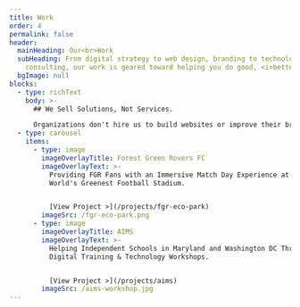 ```yaml
---
title: Work
order: 4
permalink: false
header:
  mainHeading: Our<br>Work
  subHeading: From digital strategy to web design, branding to technology
    consulting, our work is geared toward helping you do good, <i>better</i>.
  bgImage: null
blocks:
  - type: richText
    body: >-
      ## We Sell Solutions, Not Services.

      Organizations don't hire us to build websites or improve their branding. They partner with us to fix pain points, improve outcomes, and drive _real_ results. Check out some of our previous work to get an idea of our capabilities and creativity.
  - type: carousel
    items:
      - type: image
        imageOverlayTitle: Forest Green Rovers FC
        imageOverlayText: >-
          Providing FGR Fans with an Immersive Match Day Experience at the
          World's Greenest Football Stadium.


          [View Project >](/projects/fgr-eco-park)
        imageSrc: /fgr-eco-park.png
      - type: image
        imageOverlayTitle: AIMS
        imageOverlayText: >-
          Helping Independent Schools in Maryland and Washington DC Through
          Digital Training & Technology Workshops.


          [View Project >](/projects/aims)
        imageSrc: /aims-workshop.jpg
---
```

